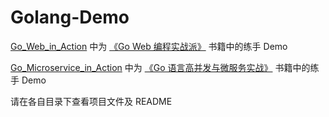 # Golang-Demo
[Go_Web_in_Action](https://github.com/HoffmanZheng/Golang-Demo/tree/master/Go_Web_in_Action) 中为 [《Go Web 编程实战派》](https://book.douban.com/subject/35436592/) 书籍中的练手 Demo

[Go_Microservice_in_Action](https://github.com/HoffmanZheng/Golang-Demo/tree/master/Go_Microservice_in_Action) 中为 [《Go 语言高并发与微服务实战》](https://book.douban.com/subject/35055766/) 书籍中的练手 Demo

请在各自目录下查看项目文件及 README
